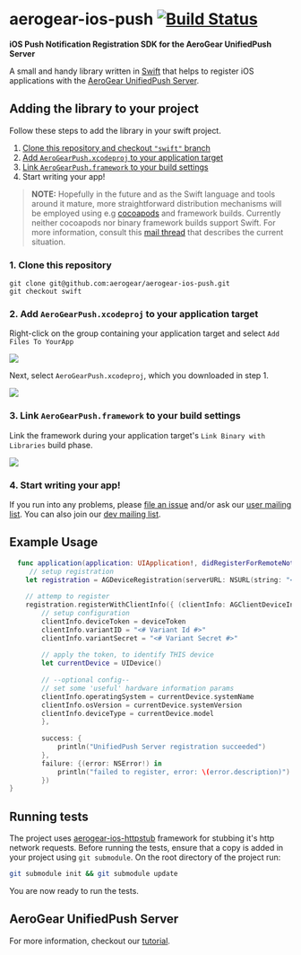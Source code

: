 # aerogear-ios-push [![Build Status](https://travis-ci.org/aerogear/aerogear-ios-push.png)](https://travis-ci.org/aerogear/aerogear-ios-push)

**iOS Push Notification Registration SDK for the AeroGear UnifiedPush Server**

A small and handy library written in [Swift](https://developer.apple.com/swift/) that helps to register iOS applications with the [AeroGear UnifiedPush Server](https://github.com/aerogear/aerogear-unified-push-server).

## Adding the library to your project 

Follow these steps to add the library in your swift project.

1. [Clone this repository and checkout `"swift"` branch](#1-clone-this-repository)
2. [Add `AeroGearPush.xcodeproj` to your application target](#2-add-aerogearpush-xcodeproj-to-your-application-target)
3. [Link `AeroGearPush.framework` to your build settings](#3-link-aerogearpush-framework-to-your-build-settings)
4. Start writing your app!

> **NOTE:** Hopefully in the future and as the Swift language and tools around it mature, more straightforward distribution mechanisms will be employed using e.g [cocoapods](http://cocoapods.org) and framework builds. Currently neither cocoapods nor binary framework builds support Swift. For more information, consult this [mail thread](http://aerogear-dev.1069024.n5.nabble.com/aerogear-dev-Swift-Frameworks-Static-libs-and-Cocoapods-td8456.html) that describes the current situation.

### 1. Clone this repository

```
git clone git@github.com:aerogear/aerogear-ios-push.git
git checkout swift
```

### 2. Add `AeroGearPush.xcodeproj` to your application target

Right-click on the group containing your application target and select `Add Files To YourApp`

![](http://f.cl.ly/items/082h0J2u200h0Q281U15/add-framework.png)

Next, select `AeroGearPush.xcodeproj`, which you downloaded in step 1.

![](http://f.cl.ly/items/1p3X0c153F0y3h3L3f3k/add-framework-selector.png)

### 3. Link `AeroGearPush.framework` to your build settings

Link the framework during your application target's `Link Binary with Libraries` build phase.

![](http://f.cl.ly/items/032r3k0R1G3m3y2G0f09/link-framework.png)

### 4. Start writing your app!

If you run into any problems, please [file an issue](http://issues.jboss.org/browse/AEROGEAR) and/or ask our [user mailing list](https://lists.jboss.org/mailman/listinfo/aerogear-users). You can also join our [dev mailing list](https://lists.jboss.org/mailman/listinfo/aerogear-dev).  

## Example Usage

```swift
  func application(application: UIApplication!, didRegisterForRemoteNotificationsWithDeviceToken deviceToken: NSData!) {
     // setup registration
    let registration = AGDeviceRegistration(serverURL: NSURL(string: "<# URL of the running AeroGear UnifiedPush Server #>")!)
    
    // attemp to register
    registration.registerWithClientInfo({ (clientInfo: AGClientDeviceInformation!) in
        // setup configuration
        clientInfo.deviceToken = deviceToken
        clientInfo.variantID = "<# Variant Id #>"
        clientInfo.variantSecret = "<# Variant Secret #>"
        
        // apply the token, to identify THIS device
        let currentDevice = UIDevice()
        
        // --optional config--
        // set some 'useful' hardware information params
        clientInfo.operatingSystem = currentDevice.systemName
        clientInfo.osVersion = currentDevice.systemVersion
        clientInfo.deviceType = currentDevice.model
        },
        
        success: {
            println("UnifiedPush Server registration succeeded")
        },
        failure: {(error: NSError!) in
            println("failed to register, error: \(error.description)")
        })
}
```

## Running tests

The project uses [aerogear-ios-httpstub](https://github.com/aerogear/aerogear-ios-httpstub) framework for stubbing it's http network requests. Before running the tests, ensure that a copy is added in your project using `git submodule`. On the root directory of the project run:

```bash
git submodule init && git submodule update
```

You are now ready to run the tests.

## AeroGear UnifiedPush Server

For more information, checkout our [tutorial](http://aerogear.org/docs/unifiedpush/aerogear-push-ios/).
